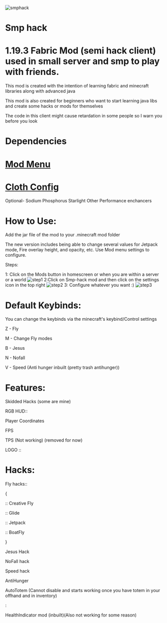
![smphack](https://user-images.githubusercontent.com/120117618/216631428-7dde0e60-53bf-4eed-84ac-204ba899c1c6.png#)

#                                                                 Smp hack



# 1.19.3 Fabric Mod (semi hack client) used in small server and smp to play with friends.


 This mod is created with the intention of learning fabric and minecraft libraries along with advanced java
 
 This mod is also created for beginners who want to start learning java libs and create some hacks or mods for themselves 
 
 The code in this client might cause retardation in some people so I warn you before you look
 
# Dependencies

# [Mod Menu](https://www.curseforge.com/minecraft/mc-mods/modmenu)

# [Cloth Config](https://www.curseforge.com/minecraft/mc-mods/cloth-config)

Optional-
Sodium
Phosphorus
Starlight
Other Performance enchancers

# How to Use:

Add the jar file of the mod to your .minecraft mod folder

The new version includes being able to change several values for Jetpack mode, Fire overlay height, and opacity, etc.
Use Mod menu settings to configure.

Steps:

1: Click on the Mods button in homescreen or when you are within a server or a world
![step1](https://user-images.githubusercontent.com/120117618/216766932-f4980e26-ec20-41be-a7c1-7ebaf12a3c5c.png)
2:Click on Smp-hack mod and then click on the settings icon in the top right
![step2](https://user-images.githubusercontent.com/120117618/216766951-c058eb6b-5331-4372-98e2-a863380b6e10.png)
3: Configure whatever you want :)
![step3](https://user-images.githubusercontent.com/120117618/216766955-9c68d4df-5f04-43cd-b6cb-290d221da742.png)



# Default Keybinds:

You can change the keybinds via the minecraft's keybind/Control settings

Z - Fly

M - Change Fly modes

B - Jesus

N - Nofall

V - Speed (Anti hunger inbuilt (pretty trash antihunger))


# Features:

Skidded Hacks (some are mine)

RGB HUD::

Player Coordinates

FPS

TPS (Not working) (removed for now)

LOGO
       ::
       
# Hacks:

Fly hacks::

{

:: Creative Fly

:: Glide

:: Jetpack

:: BoatFly

}
        
Jesus Hack

NoFall hack

Speed hack

AntiHunger

AutoTotem (Cannot disable and starts working once you have totem in your offhand and in inventory)

:

HealthIndicator mod (inbuilt)(Also not working for some reason)


       
